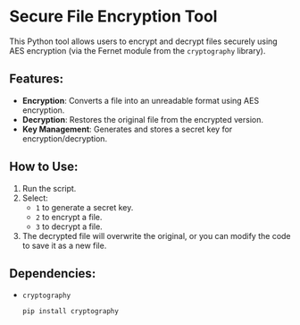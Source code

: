 
# Secure File Encryption Tool

This Python tool allows users to encrypt and decrypt files securely using AES encryption (via the Fernet module from the `cryptography` library).

## Features:
- **Encryption**: Converts a file into an unreadable format using AES encryption.
- **Decryption**: Restores the original file from the encrypted version.
- **Key Management**: Generates and stores a secret key for encryption/decryption.

## How to Use:
1. Run the script.
2. Select:
   - `1` to generate a secret key.
   - `2` to encrypt a file.
   - `3` to decrypt a file.
3. The decrypted file will overwrite the original, or you can modify the code to save it as a new file.

## Dependencies:
- `cryptography`
  ```bash
  pip install cryptography

